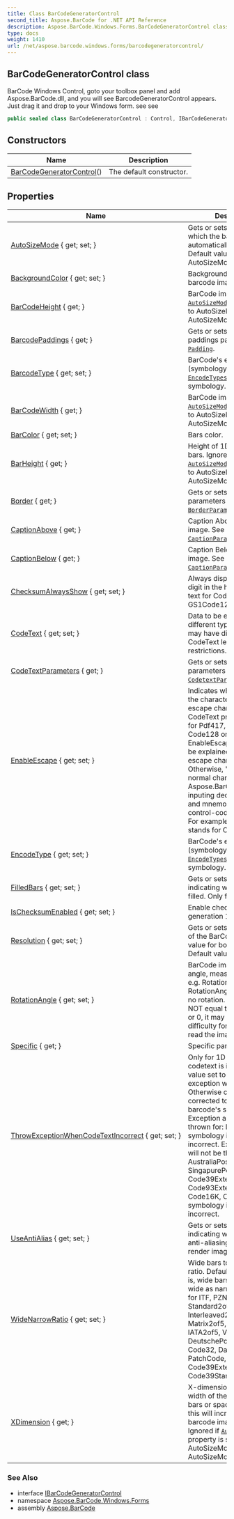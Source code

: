 ```yaml
---
title: Class BarCodeGeneratorControl
second_title: Aspose.BarCode for .NET API Reference
description: Aspose.BarCode.Windows.Forms.BarCodeGeneratorControl class. BarCode Windows Control goto your toolbox panel and add Aspose.BarCode.dll and you will see BarcodeGeneratorControl appears. Just drag it and drop to your Windows form. see  see
type: docs
weight: 1410
url: /net/aspose.barcode.windows.forms/barcodegeneratorcontrol/
---
```

## BarCodeGeneratorControl class

BarCode Windows Control, goto your toolbox panel and add Aspose.BarCode.dll, and you will see BarcodeGeneratorControl appears. Just drag it and drop to your Windows form. see  see

```csharp
public sealed class BarCodeGeneratorControl : Control, IBarCodeGeneratorControl
```

## Constructors

| Name | Description |
| --- | --- |
| [BarCodeGeneratorControl](barcodegeneratorcontrol/)() | The default constructor. |

## Properties

| Name | Description |
| --- | --- |
| [AutoSizeMode](../../aspose.barcode.windows.forms/barcodegeneratorcontrol/autosizemode/) { get; set; } | Gets or sets the mode by which the barcode automatically resizes. Default value is AutoSizeMode.None. |
| [BackgroundColor](../../aspose.barcode.windows.forms/barcodegeneratorcontrol/backgroundcolor/) { get; set; } | Background color of the barcode image. |
| [BarCodeHeight](../../aspose.barcode.windows.forms/barcodegeneratorcontrol/barcodeheight/) { get; } | BarCode image height when [`AutoSizeMode`](../../aspose.barcode.generation/autosizemode/) property is set to AutoSizeMode.Nearest or AutoSizeMode.Interpolation. |
| [BarcodePaddings](../../aspose.barcode.windows.forms/barcodegeneratorcontrol/barcodepaddings/) { get; } | Gets or sets Barcode paddings parameters [`Padding`](../../aspose.barcode.generation/padding/). |
| [BarcodeType](../../aspose.barcode.windows.forms/barcodegeneratorcontrol/barcodetype/) { get; set; } | BarCode's encode type (symbology). Use [`EncodeTypes`](../../aspose.barcode.generation/encodetypes/) to get current symbology. |
| [BarCodeWidth](../../aspose.barcode.windows.forms/barcodegeneratorcontrol/barcodewidth/) { get; } | BarCode image width when [`AutoSizeMode`](../../aspose.barcode.generation/autosizemode/) property is set to AutoSizeMode.Nearest or AutoSizeMode.Interpolation. |
| [BarColor](../../aspose.barcode.windows.forms/barcodegeneratorcontrol/barcolor/) { get; set; } | Bars color. |
| [BarHeight](../../aspose.barcode.windows.forms/barcodegeneratorcontrol/barheight/) { get; } | Height of 1D barcodes' bars. Ignored if [`AutoSizeMode`](../../aspose.barcode.generation/autosizemode/) property is set to AutoSizeMode.Nearest or AutoSizeMode.Interpolation. |
| [Border](../../aspose.barcode.windows.forms/barcodegeneratorcontrol/border/) { get; } | Gets or sets Border parameters [`BorderParameters`](../../aspose.barcode.generation/borderparameters/). |
| [CaptionAbove](../../aspose.barcode.windows.forms/barcodegeneratorcontrol/captionabove/) { get; } | Caption Above the BarCode image. See [`CaptionParameters`](../../aspose.barcode.generation/captionparameters/). |
| [CaptionBelow](../../aspose.barcode.windows.forms/barcodegeneratorcontrol/captionbelow/) { get; } | Caption Below the BarCode image. See [`CaptionParameters`](../../aspose.barcode.generation/captionparameters/). |
| [ChecksumAlwaysShow](../../aspose.barcode.windows.forms/barcodegeneratorcontrol/checksumalwaysshow/) { get; set; } | Always display checksum digit in the human readable text for Code128 and GS1Code128 barcodes. |
| [CodeText](../../aspose.barcode.windows.forms/barcodegeneratorcontrol/codetext/) { get; set; } | Data to be encoded, different types of BarCode may have different CodeText length restrictions. |
| [CodeTextParameters](../../aspose.barcode.windows.forms/barcodegeneratorcontrol/codetextparameters/) { get; } | Gets or sets CodeText parameters [`CodetextParameters`](../../aspose.barcode.generation/codetextparameters/). |
| [EnableEscape](../../aspose.barcode.windows.forms/barcodegeneratorcontrol/enableescape/) { get; set; } | Indicates whether explains the character "\" as an escape character in CodeText property. Used for Pdf417, DataMatrix, Code128 only If the EnableEscape is true, "\" will be explained as a special escape character. Otherwise, "\" acts as normal characters. Aspose.BarCode supports inputing decimal ascii code and mnemonic for ASCII control-code characters. For example, \013 and \\CR stands for CR. |
| [EncodeType](../../aspose.barcode.windows.forms/barcodegeneratorcontrol/encodetype/) { get; set; } | BarCode's encode type (symbology). Use [`EncodeTypes`](../../aspose.barcode.generation/encodetypes/) to get current symbology. |
| [FilledBars](../../aspose.barcode.windows.forms/barcodegeneratorcontrol/filledbars/) { get; set; } | Gets or sets a value indicating whether bars filled. Only for 1D barcodes. |
| [IsChecksumEnabled](../../aspose.barcode.windows.forms/barcodegeneratorcontrol/ischecksumenabled/) { get; set; } | Enable checksum during generation 1D barcodes. |
| [Resolution](../../aspose.barcode.windows.forms/barcodegeneratorcontrol/resolution/) { get; set; } | Gets or sets the resolution of the BarCode image. One value for both dimensions. Default value: 96 dpi. |
| [RotationAngle](../../aspose.barcode.windows.forms/barcodegeneratorcontrol/rotationangle/) { get; set; } | BarCode image rotation angle, measured in degree, e.g. RotationAngle = 0 or RotationAngle = 360 means no rotation. If RotationAngle NOT equal to 90, 180, 270 or 0, it may increase the difficulty for the scanner to read the image. |
| [Specific](../../aspose.barcode.windows.forms/barcodegeneratorcontrol/specific/) { get; } | Specific parameters |
| [ThrowExceptionWhenCodeTextIncorrect](../../aspose.barcode.windows.forms/barcodegeneratorcontrol/throwexceptionwhencodetextincorrect/) { get; set; } | Only for 1D barcodes. If codetext is incorrect and value set to true - exception will be thrown. Otherwise codetext will be corrected to match barcode's specification. Exception always will be thrown for: Databar symbology if codetext is incorrect. Exception always will not be thrown for: AustraliaPost, SingapurePost, Code39Extended, Code93Extended, Code16K, Code128 symbology if codetext is incorrect. |
| [UseAntiAlias](../../aspose.barcode.windows.forms/barcodegeneratorcontrol/useantialias/) { get; set; } | Gets or sets a value indicating whether is used anti-aliasing mode to render image. |
| [WideNarrowRatio](../../aspose.barcode.windows.forms/barcodegeneratorcontrol/widenarrowratio/) { get; set; } | Wide bars to Narrow bars ratio. Default value: 3, that is, wide bars are 3 times as wide as narrow bars. Used for ITF, PZN, PharmaCode, Standard2of5, Interleaved2of5, Matrix2of5, ItalianPost25, IATA2of5, VIN, DeutschePost, OPC, Code32, DataLogic2of5, PatchCode, Code39Extended, Code39Standard |
| [XDimension](../../aspose.barcode.windows.forms/barcodegeneratorcontrol/xdimension/) { get; } | X-dimension is the smallest width of the unit of BarCode bars or spaces. Increase this will increase the whole barcode image width. Ignored if [`AutoSizeMode`](../../aspose.barcode.generation/autosizemode/) property is set to AutoSizeMode.Nearest or AutoSizeMode.Interpolation. |

### See Also

* interface [IBarCodeGeneratorControl](../ibarcodegeneratorcontrol/)
* namespace [Aspose.BarCode.Windows.Forms](../../aspose.barcode.windows.forms/)
* assembly [Aspose.BarCode](../../)


